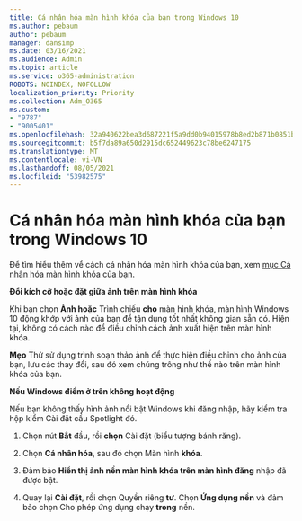 ```yaml
---
title: Cá nhân hóa màn hình khóa của bạn trong Windows 10
ms.author: pebaum
author: pebaum
manager: dansimp
ms.date: 03/16/2021
ms.audience: Admin
ms.topic: article
ms.service: o365-administration
ROBOTS: NOINDEX, NOFOLLOW
localization_priority: Priority
ms.collection: Adm_O365
ms.custom:
- "9787"
- "9005401"
ms.openlocfilehash: 32a940622bea3d687221f5a9dd0b94015978b8ed2b871b0851baa8bdb0fa5357
ms.sourcegitcommit: b5f7da89a650d2915dc652449623c78be6247175
ms.translationtype: MT
ms.contentlocale: vi-VN
ms.lasthandoff: 08/05/2021
ms.locfileid: "53982575"
---
```

# <a name="personalize-your-lock-screen-in-windows-10"></a>Cá nhân hóa màn hình khóa của bạn trong Windows 10

Để tìm hiểu thêm về cách cá nhân hóa màn hình khóa của bạn, xem [mục Cá nhân hóa màn hình khóa của bạn.](https://support.microsoft.com/windows/personalize-your-lock-screen-81dab9b0-35cf-887c-84a0-6de8ef72bea0)

**Đổi kích cỡ hoặc đặt giữa ảnh trên màn hình khóa**

Khi bạn chọn **Ảnh hoặc** Trình chiếu **cho** màn hình khóa, màn hình Windows 10 động khớp với ảnh của bạn để tận dụng tốt nhất không gian sẵn có. Hiện tại, không có cách nào để điều chỉnh cách ảnh xuất hiện trên màn hình khóa.

**Mẹo** Thử sử dụng trình soạn thảo ảnh để thực hiện điều chỉnh cho ảnh của bạn, lưu các thay đổi, sau đó xem chúng trông như thế nào trên màn hình khóa của bạn.

**Nếu Windows điểm ở trên không hoạt động**

Nếu bạn không thấy hình ảnh nổi bật Windows khi đăng nhập, hãy kiểm tra hộp kiểm Cài đặt cầu Spotlight đó. 

1. Chọn nút **Bắt** đầu, rồi **chọn** Cài đặt (biểu tượng bánh răng).

1. Chọn **Cá nhân hóa**, sau đó chọn Màn hình **khóa**.

1. Đảm bảo **Hiển thị ảnh nền màn hình khóa trên màn hình đăng** nhập đã được bật.

1. Quay lại **Cài đặt**, rồi chọn Quyền riêng **tư**. Chọn **Ứng dụng nền** và đảm bảo chọn Cho phép ứng dụng chạy **trong** nền.